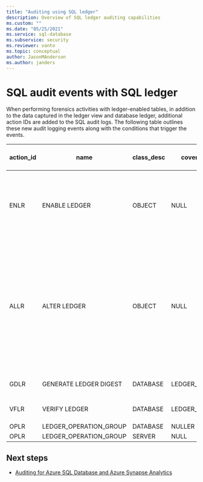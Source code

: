 ```yaml
---
title: "Auditing using SQL ledger"
description: Overview of SQL ledger auditing capabilities
ms.custom: ""
ms.date: "05/25/2021"
ms.service: sql-database
ms.subservice: security
ms.reviewer: vanto
ms.topic: conceptual
author: JasonMAnderson
ms.author: janders
---
```


# SQL audit events with SQL ledger

When performing forensics activities with ledger-enabled tables, in addition to the data captured in the ledger view and database ledger, additional action IDs are added to the SQL audit logs.  The following table outlines these new audit logging events along with the conditions that trigger the events.



| action_id | name                   | class_desc | covering_action_desc   | parent_class_desc | covering_parent_action_name | configuration_level | configuration_group_name | action_in_log | Condition triggering the event                               |
| --------- | ---------------------- | ---------- | ---------------------- | ----------------- | --------------------------- | ------------------- | ------------------------ | ------------- | ------------------------------------------------------------ |
| ENLR      | ENABLE LEDGER          | OBJECT     | NULL                   | DATABASE          | LEDGER_OPERATION_GROUP      | NULL                | LEDGER_OPERATION_GROUP   | 1             | Creating a new ledger table or converting a regular table to a ledger table. |
| ALLR      | ALTER LEDGER           | OBJECT     | NULL                   | DATABASE          | LEDGER_OPERATION_GROUP      | NULL                | LEDGER_OPERATION_GROUP   | 1             | Dropping or renaming a ledger table, converting a ledger table  to a normal table, adding, dropping or renaming a column in a ledger table. |
| GDLR      | GENERATE LEDGER DIGEST | DATABASE   | LEDGER_OPERATION_GROUP | SERVER            | LEDGER_OPERATION_GROUP      | NULL                | LEDGER_OPERATION_GROUP   | 1             | Generating a ledger digest.                                  |
| VFLR      | VERIFY LEDGER          | DATABASE   | LEDGER_OPERATION_GROUP | SERVER            | LEDGER_OPERATION_GROUP      | NULL                | LEDGER_OPERATION_GROUP   | 1             | Verifying a ledger digest.                                   |
| OPLR      | LEDGER_OPERATION_GROUP | DATABASE   | NULLER                 | SERVER            | NULL                        | GROUP               | LEDGER_OPERATION_GROUP   | 0             | N/A                                                          |
| OPLR      | LEDGER_OPERATION_GROUP | SERVER     | NULL                   | NULL              | NULL                        | GROUP               | NULL                     | 0             | N/A                                                          |


## Next steps

- [Auditing for Azure SQL Database and Azure Synapse Analytics](auditing-overview.md)   
